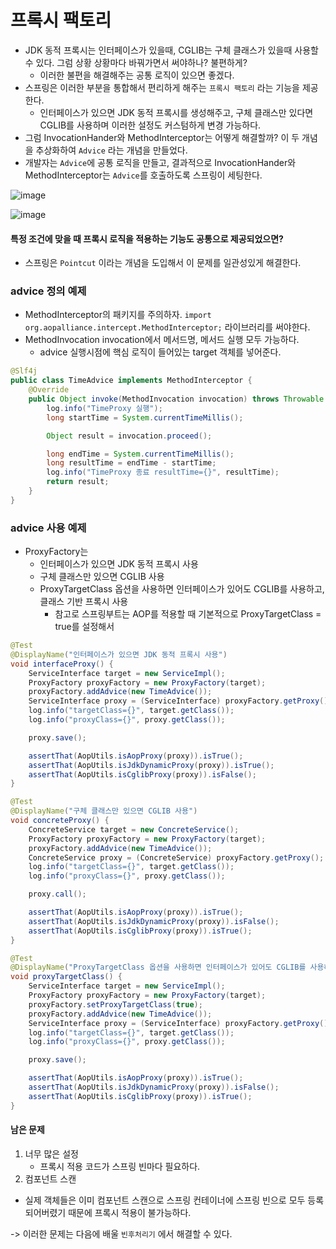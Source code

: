 # 프록시 팩토리
 * JDK 동적 프록시는 인터페이스가 있을때, CGLIB는 구체 클래스가 있을때 사용할 수 있다. 그럼 상황 상황마다 바꿔가면서 써야하나? 불편하게?
   * 이러한 불편을 해결해주는 공통 로직이 있으면 좋겠다.
 * 스프링은 이러한 부분을 통합해서 편리하게 해주는 `프록시 팩토리` 라는 기능을 제공한다.
   * 인터페이스가 있으면 JDK 동적 프록시를 생성해주고, 구체 클래스만 있다면 CGLIB를 사용하며 이러한 설정도 커스텀하게 변경 가능하다.
 * 그럼 InvocationHander와 MethodInterceptor는 어떻게 해결할까? 이 두 개념을 추상화하여 `Advice` 라는 개념을 만들었다. 
 * 개발자는 `Advice`에 공통 로직을 만들고, 결과적으로 InvocationHander와 MethodInterceptor는 `Advice`를 호출하도록 스프링이 세팅한다.

![image](https://user-images.githubusercontent.com/48814463/204924136-a0822caf-50d7-4928-afca-1dd4e4a5cd12.png)

![image](https://user-images.githubusercontent.com/48814463/204924601-e03c3dcb-d8e1-4402-b12f-f94c615e1f87.png)


#### 특정 조건에 맞을 때 프록시 로직을 적용하는 기능도 공통으로 제공되었으면?
 * 스프링은 `Pointcut` 이라는 개념을 도입해서 이 문제를 일관성있게 해결한다.

### advice 정의 예제
 * MethodInterceptor의 패키지를 주의하자. `import org.aopalliance.intercept.MethodInterceptor;` 라이브러리를 써야한다.
 * MethodInvocation invocation에서 메서드명, 메서드 실행 모두 가능하다.
    * advice 실행시점에 핵심 로직이 들어있는 target 객체를 넣어준다. 

```java
@Slf4j
public class TimeAdvice implements MethodInterceptor {
    @Override
    public Object invoke(MethodInvocation invocation) throws Throwable {
        log.info("TimeProxy 실행");
        long startTime = System.currentTimeMillis();

        Object result = invocation.proceed();

        long endTime = System.currentTimeMillis();
        long resultTime = endTime - startTime;
        log.info("TimeProxy 종료 resultTime={}", resultTime);
        return result;
    }
}
```

### advice 사용 예제
 * ProxyFactory는
    * 인터페이스가 있으면 JDK 동적 프록시 사용
    * 구체 클래스만 있으면 CGLIB 사용
    * ProxyTargetClass 옵션을 사용하면 인터페이스가 있어도 CGLIB를 사용하고, 클래스 기반 프록시 사용
       * 참고로 스프링부트는 AOP를 적용할 때 기본적으로 ProxyTargetClass = true를 설정해서 

```java
@Test
@DisplayName("인터페이스가 있으면 JDK 동적 프록시 사용")
void interfaceProxy() {
    ServiceInterface target = new ServiceImpl();
    ProxyFactory proxyFactory = new ProxyFactory(target);
    proxyFactory.addAdvice(new TimeAdvice());
    ServiceInterface proxy = (ServiceInterface) proxyFactory.getProxy();
    log.info("targetClass={}", target.getClass());
    log.info("proxyClass={}", proxy.getClass());

    proxy.save();

    assertThat(AopUtils.isAopProxy(proxy)).isTrue();
    assertThat(AopUtils.isJdkDynamicProxy(proxy)).isTrue();
    assertThat(AopUtils.isCglibProxy(proxy)).isFalse();
}

@Test
@DisplayName("구체 클래스만 있으면 CGLIB 사용")
void concreteProxy() {
    ConcreteService target = new ConcreteService();
    ProxyFactory proxyFactory = new ProxyFactory(target);
    proxyFactory.addAdvice(new TimeAdvice());
    ConcreteService proxy = (ConcreteService) proxyFactory.getProxy();
    log.info("targetClass={}", target.getClass());
    log.info("proxyClass={}", proxy.getClass());

    proxy.call();

    assertThat(AopUtils.isAopProxy(proxy)).isTrue();
    assertThat(AopUtils.isJdkDynamicProxy(proxy)).isFalse();
    assertThat(AopUtils.isCglibProxy(proxy)).isTrue();
}

@Test
@DisplayName("ProxyTargetClass 옵션을 사용하면 인터페이스가 있어도 CGLIB를 사용하고, 클래스 기반 프록시 사용")
void proxyTargetClass() {
    ServiceInterface target = new ServiceImpl();
    ProxyFactory proxyFactory = new ProxyFactory(target);
    proxyFactory.setProxyTargetClass(true);
    proxyFactory.addAdvice(new TimeAdvice());
    ServiceInterface proxy = (ServiceInterface) proxyFactory.getProxy();
    log.info("targetClass={}", target.getClass());
    log.info("proxyClass={}", proxy.getClass());

    proxy.save();

    assertThat(AopUtils.isAopProxy(proxy)).isTrue();
    assertThat(AopUtils.isJdkDynamicProxy(proxy)).isFalse();
    assertThat(AopUtils.isCglibProxy(proxy)).isTrue();
}
```

#### 남은 문제
1. 너무 많은 설정
   * 프록시 적용 코드가 스프링 빈마다 필요하다.
2. 컴포넌트 스캔
 * 실제 객체들은 이미 컴포넌트 스캔으로 스프링 컨테이너에 스프링 빈으로 모두 등록되어버렸기 때문에 프록시 적용이 불가능하다.

-> 이러한 문제는 다음에 배울 `빈후처리기` 에서 해결할 수 있다.
